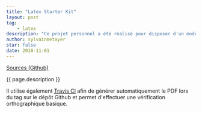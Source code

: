 ```yaml
---
title: "Latex Starter Kit"
layout: post
tag: 
    - latex
description: "Ce projet personnel a été réalisé pour disposer d'un modèle lors de la réalisation d'écrits avec LateX."
author: sylvainmetayer
star: false
date: 2018-11-01
---
```


[Sources (Github)](https://github.com/sylvainmetayer/LaTeX-starterkit)

{{ page.description }}

Il utilise également [Travis CI](https://travis-ci.org/) afin de générer automatiquement le PDF lors du tag sur le dépôt Github et permet d'effectuer une vérification orthographique basique.
